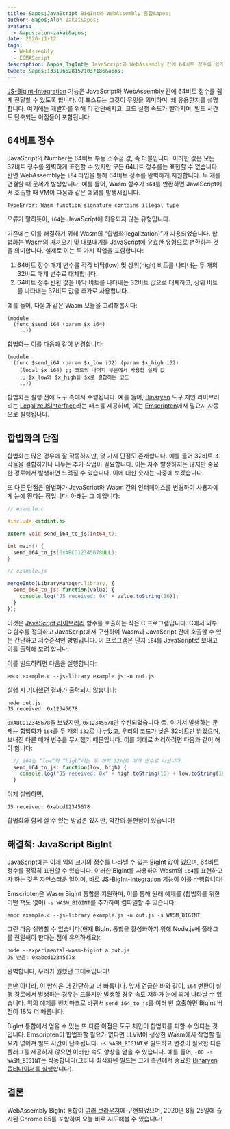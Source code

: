 ```yaml
---
title: &apos;JavaScript BigInt와 WebAssembly 통합&apos;
author: &apos;Alon Zakai&apos;
avatars:
  - &apos;alon-zakai&apos;
date: 2020-11-12
tags:
  - WebAssembly
  - ECMAScript
description: &apos;BigInt는 JavaScript와 WebAssembly 간에 64비트 정수를 쉽게 전달할 수 있게 합니다. 이 포스트는 그것이 무엇을 의미하며, 왜 유용한지를 설명합니다. 여기에는 개발자를 위해 더 간단해지고, 코드 실행 속도가 빨라지며, 빌드 시간도 단축되는 이점들이 포함됩니다.&apos;
tweet: &apos;1331966281571037186&apos;
---
```

[JS-BigInt-Integration](https://github.com/WebAssembly/JS-BigInt-integration) 기능은 JavaScript와 WebAssembly 간에 64비트 정수를 쉽게 전달할 수 있도록 합니다. 이 포스트는 그것이 무엇을 의미하며, 왜 유용한지를 설명합니다. 여기에는 개발자를 위해 더 간단해지고, 코드 실행 속도가 빨라지며, 빌드 시간도 단축되는 이점들이 포함됩니다.

<!--truncate-->
## 64비트 정수

JavaScript의 Number는 64비트 부동 소수점 값, 즉 더블입니다. 이러한 값은 모든 32비트 정수를 완벽하게 표현할 수 있지만 모든 64비트 정수를는 표현할 수 없습니다. 반면 WebAssembly는 `i64` 타입을 통해 64비트 정수를 완벽하게 지원합니다. 두 개를 연결할 때 문제가 발생합니다. 예를 들어, Wasm 함수가 `i64`를 반환하면 JavaScript에서 호출할 때 VM이 다음과 같은 예외를 발생시킵니다.

```
TypeError: Wasm function signature contains illegal type
```

오류가 말하듯이, `i64`는 JavaScript에 허용되지 않는 유형입니다.

기존에는 이를 해결하기 위해 Wasm의 “합법화(legalization)”가 사용되었습니다. 합법화는 Wasm의 가져오기 및 내보내기를 JavaScript에 유효한 유형으로 변환하는 것을 의미합니다. 실제로 이는 두 가지 작업을 포함합니다:

1. 64비트 정수 매개 변수를 각각 바닥(low) 및 상위(high) 비트를 나타내는 두 개의 32비트 매개 변수로 대체합니다.
2. 64비트 정수 반환 값을 바닥 비트를 나타내는 32비트 값으로 대체하고, 상위 비트를 나타내는 32비트 값을 추가로 사용합니다.

예를 들어, 다음과 같은 Wasm 모듈을 고려해봅시다:

```wasm
(module
  (func $send_i64 (param $x i64)
    ..))
```

합법화는 이를 다음과 같이 변경합니다:

```wasm
(module
  (func $send_i64 (param $x_low i32) (param $x_high i32)
    (local $x i64) ;; 코드의 나머지 부분에서 사용할 실제 값
    ;; $x_low와 $x_high를 $x로 결합하는 코드
    ..))
```

합법화는 실행 전에 도구 측에서 수행됩니다. 예를 들어, [Binaryen](https://github.com/WebAssembly/binaryen) 도구 체인 라이브러리는 [LegalizeJSInterface](https://github.com/WebAssembly/binaryen/blob/fd7e53fe0ae99bd27179cb35d537e4ce5ec1fe11/src/passes/LegalizeJSInterface.cpp)라는 패스를 제공하며, 이는 [Emscripten](https://emscripten.org/)에서 필요시 자동으로 실행됩니다.

## 합법화의 단점

합법화는 많은 경우에 잘 작동하지만, 몇 가지 단점도 존재합니다. 예를 들어 32비트 조각들을 결합하거나 나누는 추가 작업이 필요합니다. 이는 자주 발생하지는 않지만 중요한 경로에서 발생하면 느려질 수 있습니다. 이에 대한 숫자는 나중에 보겠습니다.

또 다른 단점은 합법화가 JavaScript와 Wasm 간의 인터페이스를 변경하여 사용자에게 눈에 띈다는 점입니다. 아래는 그 예입니다:

```c
// example.c

#include <stdint.h>

extern void send_i64_to_js(int64_t);

int main() {
  send_i64_to_js(0xABCD12345678ULL);
}
```

```javascript
// example.js

mergeInto(LibraryManager.library, {
  send_i64_to_js: function(value) {
    console.log("JS received: 0x" + value.toString(16));
  }
});
```

이것은 [JavaScript 라이브러리](https://emscripten.org/docs/porting/connecting_cpp_and_javascript/Interacting-with-code.html#implement-c-in-javascript) 함수를 호출하는 작은 C 프로그램입니다. C에서 외부 C 함수를 정의하고 JavaScript에서 구현하여 Wasm과 JavaScript 간에 호출할 수 있는 간단하고 저수준적인 방법입니다. 이 프로그램은 단지 `i64`를 JavaScript로 보내고 이를 출력해 보려 합니다.

이를 빌드하려면 다음을 실행합니다:

```
emcc example.c --js-library example.js -o out.js
```

실행 시 기대했던 결과가 출력되지 않습니다:

```
node out.js
JS received: 0x12345678
```

`0xABCD12345678`을 보냈지만, `0x12345678`만 수신되었습니다 😔. 여기서 발생하는 문제는 합법화가 `i64`를 두 개의 `i32`로 나누었고, 우리의 코드가 낮은 32비트만 받았으며, 보내진 다른 매개 변수를 무시했기 때문입니다. 이를 제대로 처리하려면 다음과 같이 해야 합니다:

```javascript
  // i64는 “low”와 “high”라는 두 개의 32비트 매개 변수로 나뉩니다.
  send_i64_to_js: function(low, high) {
    console.log("JS received: 0x" + high.toString(16) + low.toString(16));
  }
```

이제 실행하면,

```
JS received: 0xabcd12345678
```

합법화와 함께 살 수 있는 방법은 있지만, 약간의 불편함이 있습니다!

## 해결책: JavaScript BigInt

JavaScript에는 이제 임의 크기의 정수를 나타낼 수 있는 [BigInt](/features/bigint) 값이 있으며, 64비트 정수를 정확히 표현할 수 있습니다. 이러한 BigInt를 사용하여 Wasm의 `i64`를 표현하고자 하는 것은 자연스러운 일이며, 바로 JS-BigInt-Integration 기능이 이를 수행합니다!

Emscripten은 Wasm BigInt 통합을 지원하며, 이를 통해 원래 예제를 (합법화를 위한 어떤 핵도 없이) `-s WASM_BIGINT`를 추가하여 컴파일할 수 있습니다:

```
emcc example.c --js-library example.js -o out.js -s WASM_BIGINT
```

그런 다음 실행할 수 있습니다(현재 BigInt 통합을 활성화하기 위해 Node.js에 플래그를 전달해야 한다는 점에 유의하세요):

```
node --experimental-wasm-bigint a.out.js
JS 받음: 0xabcd12345678
```

완벽합니다, 우리가 원했던 그대로입니다!

뿐만 아니라, 이 방식은 더 간단하고 더 빠릅니다. 앞서 언급한 바와 같이, `i64` 변환이 실행 경로에서 발생하는 경우는 드물지만 발생할 경우 속도 저하가 눈에 띄게 나타날 수 있습니다. 위의 예제를 벤치마크로 바꿔서 `send_i64_to_js`를 여러 번 호출하면 BigInt 버전이 18% 더 빠릅니다.

BigInt 통합에서 얻을 수 있는 또 다른 이점은 도구 체인이 합법화를 피할 수 있다는 것입니다. Emscripten이 합법화할 필요가 없다면 LLVM이 생성한 Wasm에서 작업할 필요가 없어져 빌드 시간이 단축됩니다. `-s WASM_BIGINT`로 빌드하고 변경이 필요한 다른 플래그를 제공하지 않으면 이러한 속도 향상을 얻을 수 있습니다. 예를 들어, `-O0 -s WASM_BIGINT`는 작동합니다(그러나 최적화된 빌드는 크기 측면에서 중요한 [Binaryen 옵티마이저를 실행](https://emscripten.org/docs/optimizing/Optimizing-Code.html#link-times)합니다).

## 결론

WebAssembly BigInt 통합이 [여러 브라우저](https://webassembly.org/roadmap/)에 구현되었으며, 2020년 8월 25일에 출시된 Chrome 85를 포함하여 오늘 바로 시도해볼 수 있습니다!
